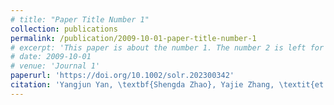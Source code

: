 ```yaml
---
# title: "Paper Title Number 1"
collection: publications
permalink: /publication/2009-10-01-paper-title-number-1
# excerpt: 'This paper is about the number 1. The number 2 is left for future work.'
# date: 2009-10-01
# venue: 'Journal 1'
paperurl: 'https://doi.org/10.1002/solr.202300342'
citation: 'Yangjun Yan, \textbf{Shengda Zhao}, Yajie Zhang, \textit{et al.}  Recommended citation: Molecular Orientation Dependent Exciton Separation in Optimized Single Component Y6 Organic Solar Cells. Solar RRL, 2023.'
---
```

<!-- This paper is about the number 1. The number 2 is left for future work. -->

<!-- [Download paper here](http://academicpages.github.io/files/paper1.pdf) -->

<!-- Recommended citation: Your Name, You. (2009). "Paper Title Number Yangjun Yan, \textbf{Shengda Zhao}, Yajie Zhang, \textit{et al.}  Recommended citation: Molecular Orientation Dependent Exciton Separation in Optimized Single Component Y6 Organic Solar Cells. Solar RRL, 2023. \href{https://doi.org/10.1002/solr.202300342}{DOI:10.1002/solr.202300342.} -->
